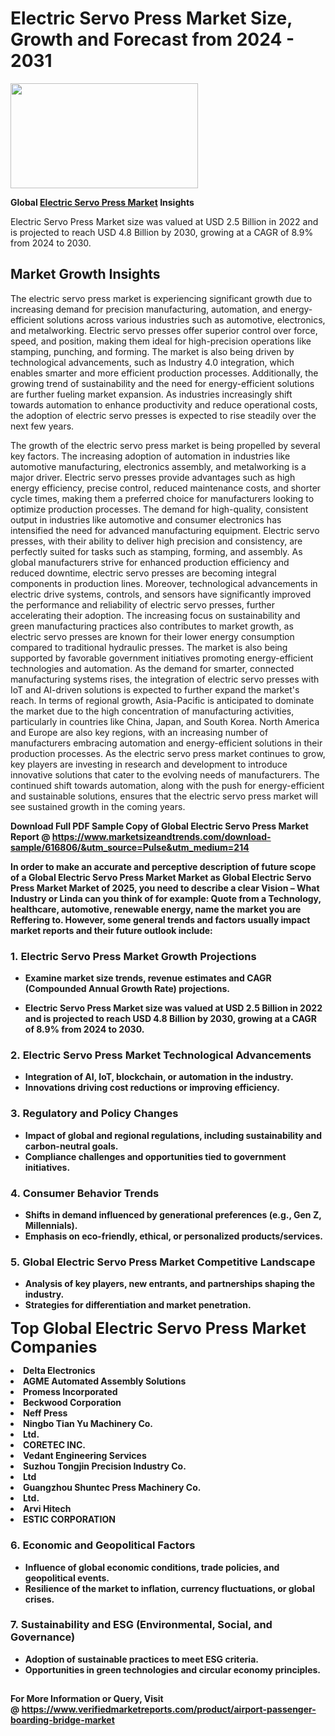 <H1>Electric Servo Press Market Size, Growth and Forecast from 2024 - 2031</H1><img class="aligncenter size-medium wp-image-584254" src="https://thirdeyenews.in/wp-content/uploads/2024/09/Global-Market-Research-300x168.jpeg" alt="" width="300" height="168" /><p><strong>Global&nbsp;<a href="https://www.marketsizeandtrends.com/download-sample/616806/&amp;utm_source=Pulse&amp;utm_medium=214">Electric Servo Press Market</a> Insights</strong></p><p>Electric Servo Press Market size was valued at USD 2.5 Billion in 2022 and is projected to reach USD 4.8 Billion by 2030, growing at a CAGR of 8.9% from 2024 to 2030.</p><p><h2>Market Growth Insights</h2> <p>The electric servo press market is experiencing significant growth due to increasing demand for precision manufacturing, automation, and energy-efficient solutions across various industries such as automotive, electronics, and metalworking. Electric servo presses offer superior control over force, speed, and position, making them ideal for high-precision operations like stamping, punching, and forming. The market is also being driven by technological advancements, such as Industry 4.0 integration, which enables smarter and more efficient production processes. Additionally, the growing trend of sustainability and the need for energy-efficient solutions are further fueling market expansion. As industries increasingly shift towards automation to enhance productivity and reduce operational costs, the adoption of electric servo presses is expected to rise steadily over the next few years.</p> <p><strong></strong></p> <p>The growth of the electric servo press market is being propelled by several key factors. The increasing adoption of automation in industries like automotive manufacturing, electronics assembly, and metalworking is a major driver. Electric servo presses provide advantages such as high energy efficiency, precise control, reduced maintenance costs, and shorter cycle times, making them a preferred choice for manufacturers looking to optimize production processes. The demand for high-quality, consistent output in industries like automotive and consumer electronics has intensified the need for advanced manufacturing equipment. Electric servo presses, with their ability to deliver high precision and consistency, are perfectly suited for tasks such as stamping, forming, and assembly. As global manufacturers strive for enhanced production efficiency and reduced downtime, electric servo presses are becoming integral components in production lines. Moreover, technological advancements in electric drive systems, controls, and sensors have significantly improved the performance and reliability of electric servo presses, further accelerating their adoption. The increasing focus on sustainability and green manufacturing practices also contributes to market growth, as electric servo presses are known for their lower energy consumption compared to traditional hydraulic presses. The market is also being supported by favorable government initiatives promoting energy-efficient technologies and automation. As the demand for smarter, connected manufacturing systems rises, the integration of electric servo presses with IoT and AI-driven solutions is expected to further expand the market's reach. In terms of regional growth, Asia-Pacific is anticipated to dominate the market due to the high concentration of manufacturing activities, particularly in countries like China, Japan, and South Korea. North America and Europe are also key regions, with an increasing number of manufacturers embracing automation and energy-efficient solutions in their production processes. As the electric servo press market continues to grow, key players are investing in research and development to introduce innovative solutions that cater to the evolving needs of manufacturers. The continued shift towards automation, along with the push for energy-efficient and sustainable solutions, ensures that the electric servo press market will see sustained growth in the coming years.</p> <p><strong></p><p><span class=""><strong>Download Full PDF Sample Copy of Global Electric Servo Press Market Report</strong> @ <a href="https://www.marketsizeandtrends.com/download-sample/616806/&amp;utm_source=Pulse&amp;utm_medium=214" target="_blank">https://www.marketsizeandtrends.com/download-sample/616806/&amp;utm_source=Pulse&amp;utm_medium=214</a></span></p><p>In order to make an accurate and perceptive description of future scope of a Global&nbsp;Electric Servo Press Market Market as Global&nbsp;Electric Servo Press Market Market of 2025, you need to describe a clear Vision &ndash; What Industry or Linda can you think of for example: Quote from a Technology, healthcare, automotive, renewable energy, name the market you are Reffering to. However, some general trends and factors usually impact market reports and their future outlook include:</p><h3>1.&nbsp;<strong>Electric Servo Press Market Growth Projections</strong></h3><ul><li>Examine market size trends, revenue estimates and CAGR (Compounded Annual Growth Rate) projections.</li><li><p>Electric Servo Press Market size was valued at USD 2.5 Billion in 2022 and is projected to reach USD 4.8 Billion by 2030, growing at a CAGR of 8.9% from 2024 to 2030.</p></li></ul><h3>2.&nbsp;<strong>Electric Servo Press Market Technological Advancements</strong></h3><ul><li>Integration of AI, IoT, blockchain, or automation in the industry.</li><li>Innovations driving cost reductions or improving efficiency.</li></ul><h3>3.&nbsp;<strong>Regulatory and Policy Changes</strong></h3><ul><li>Impact of global and regional regulations, including sustainability and carbon-neutral goals.</li><li>Compliance challenges and opportunities tied to government initiatives.</li></ul><h3>4.&nbsp;<strong>Consumer Behavior Trends</strong></h3><ul><li>Shifts in demand influenced by generational preferences (e.g., Gen Z, Millennials).</li><li>Emphasis on eco-friendly, ethical, or personalized products/services.</li></ul><h3>5.&nbsp;<strong>Global Electric Servo Press Market Competitive Landscape</strong></h3><ul><li>Analysis of key players, new entrants, and partnerships shaping the industry.</li><li>Strategies for differentiation and market penetration.</li></ul><p data-pm-slice="1 1 []"><span style="color: inherit; font-family: inherit; font-size: 25px;">Top Global Electric Servo Press Market Companies</span></p><div class="" data-test-id=""><p><li>Delta Electronics</li><li> AGME Automated Assembly Solutions</li><li> Promess Incorporated</li><li> Beckwood Corporation</li><li> Neff Press</li><li> Ningbo Tian Yu Machinery Co.</li><li> Ltd.</li><li> CORETEC INC.</li><li> Vedant Engineering Services</li><li> Suzhou Tongjin Precision Industry Co.</li><li> Ltd</li><li> Guangzhou Shuntec Press Machinery Co.</li><li> Ltd.</li><li> Arvi Hitech</li><li> ESTIC CORPORATION</li></p></div><h3>6.&nbsp;<strong>Economic and Geopolitical Factors</strong></h3><ul><li>Influence of global economic conditions, trade policies, and geopolitical events.</li><li>Resilience of the market to inflation, currency fluctuations, or global crises.</li></ul><h3>7.&nbsp;<strong>Sustainability and ESG (Environmental, Social, and Governance)</strong></h3><ul><li>Adoption of sustainable practices to meet ESG criteria.</li><li>Opportunities in green technologies and circular economy principles.</li></ul><h2><strong style="font-size: 14px;">For More Information or Query, Visit @&nbsp;</strong><a style="background-color: #ffffff; font-size: 14px;" href="https://www.marketsizeandtrends.com/report/electric-servo-press-market/" target="_blank">https://www.verifiedmarketreports.com/product/airport-passenger-boarding-bridge-market</a></h2>
